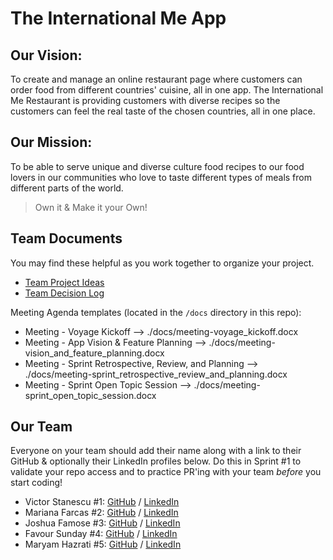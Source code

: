 # The International Me App

## Our Vision:
To create and manage an online restaurant page where customers can order food from different countries' cuisine, all in one app.
The International Me Restaurant is providing customers with diverse recipes so the customers can feel the real taste of the chosen countries, all in one place. 

## Our Mission:

To be able to serve unique and diverse culture food recipes to our food lovers in our communities who love to taste different types of meals from different parts of the world.

> Own it & Make it your Own!
## Team Documents

You may find these helpful as you work together to organize your project.

- [Team Project Ideas](./docs/team_project_ideas.md)
- [Team Decision Log](./docs/team_decision_log.md)

Meeting Agenda templates (located in the `/docs` directory in this repo):

- Meeting - Voyage Kickoff --> ./docs/meeting-voyage_kickoff.docx
- Meeting - App Vision & Feature Planning --> ./docs/meeting-vision_and_feature_planning.docx
- Meeting - Sprint Retrospective, Review, and Planning --> ./docs/meeting-sprint_retrospective_review_and_planning.docx
- Meeting - Sprint Open Topic Session --> ./docs/meeting-sprint_open_topic_session.docx

## Our Team

Everyone on your team should add their name along with a link to their GitHub
& optionally their LinkedIn profiles below. Do this in Sprint #1 to validate
your repo access and to practice PR'ing with your team *before* you start
coding!

- Victor Stanescu #1: [GitHub](https://github.com/stanescuV) / [LinkedIn](https://www.linkedin.com/in/victor-stanescu-83bb68194/)
- Mariana Farcas #2: [GitHub](https://github.com/MarianaFarcas) / [LinkedIn](https://linkedin.com/in/mariana-f-6592661b5)
- Joshua Famose #3: [GitHub](https://github.com/Joshf225) / [LinkedIn](https://www.linkedin.com/in/joshua-famose-649179247/)
- Favour Sunday #4: [GitHub](https://github.com/Sunday012) / [LinkedIn](https://www.linkedin.com/in/favour-sunday-6059682a2/)
- Maryam Hazrati #5: [GitHub](https://github.com/Maryamh12) / [LinkedIn](https://linkedin.com/in/maryam-hazratiii)
